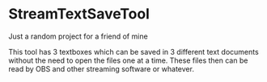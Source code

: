 # StreamTextSaveTool
Just a random project for a friend of mine

This tool has 3 textboxes which can be saved in 3 different text documents without the need to open the files one at a time.
These files then can be read by OBS and other streaming software or whatever.
